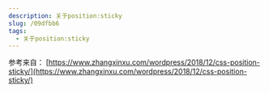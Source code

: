 ```yaml
---
description: 关于position:sticky
slug: /09dfbb6
tags: 
  - 关于position:sticky
---
```


参考来自：
[https://www.zhangxinxu.com/wordpress/2018/12/css-position-sticky/](https://www.zhangxinxu.com/wordpress/2018/12/css-position-sticky/)

